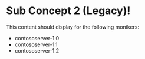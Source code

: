 # Sub Concept 2 (Legacy)!

This content should display for the following monikers:

* contososerver-1.0
* contososerver-1.1
* contososerver-1.2